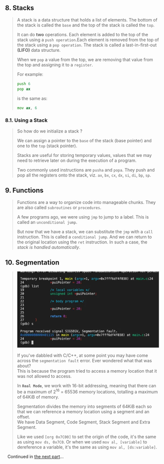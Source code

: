 
## 8. Stacks

> A stack is a data structure that holds a list of elements. The bottom of the stack is called the `base` and the top of the stack is called the `top`.
>
> It can do **two** operations. Each element is added to the top of the stack using a `push operation`.Each element is removed from the top of the stack using a `pop operation`. The stack is called a last-in-first-out **(LIFO)** data structure.
>
> When we `pop` a value from the top, we are removing that value from the top and assigning it to a `register`.
>
> For example:
> ```asm
> push 6
> pop ax
> ```
> 
> is the same as:
> 
> ```asm
> mov ax, 6
> ```

### 8.1. Using a Stack

> So how do we initialize a stack ?
>
> We can assign a pointer to the `base` of the stack (base pointer) and one to the `top` (stack pointer).
>
> Stacks are useful for storing temporary values, values that we may need to retrieve later on during the execution of a program.
>
> Two commonly used instructions are `pusha` and `popa`. They push and pop all the registers onto the stack, viz. `ax`, `bx`, `cx`, `dx`, `si`, `di`, `bp`, `sp`.
>

## 9. Functions

> Functions are a way to organize code into manageable chunks. They are also called `subroutines` or `procedures`.
>
> A few programs ago, we were using `jmp` to jump to a label. This is called an `unconditional jump`.
> 
> But now that we have a stack, we can substitute the `jmp` with a `call` instruction. This is called a `conditional jump`. And we can return to the original location using the `ret` instruction. In such a case, the *stack is handled automatically*.


## 10. Segmentation

> ![segmentation fault](image-7.png)
>
> If you've dabbled with C/C++, at some point you may have come across the `segmentation fault` error. Ever wondered what that was about? <br>
> This is because the program tried to access a memory location that it was not allowed to access.
>
> In **`Real Mode`**, we work with 16-bit addressing, meaning that there can be a maximum of 2<sup>16</sup> = 65536 memory locations, totalling a maximum of 64KiB of memory.
>
> Segmentation divides the memory into segments of 64KiB each so that we can reference a memory location using a segment and an offset.<br>
> We have Data Segment, Code Segment, Stack Segment and Extra Segment.
>
> Like we used `[org 0x7C00]` to set the origin of the code, it's the same as using `mov ds, 0x7C0`. Or when we used `mov al, [variable]` to dereference a variable, it's the same as using `mov al, [ds:variable]`.

&nbsp;
Continued in <a href="./readdisk.md">the next part</a>...
